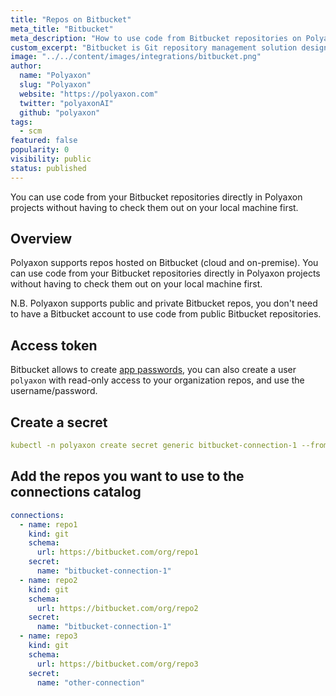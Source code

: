```yaml
---
title: "Repos on Bitbucket"
meta_title: "Bitbucket"
meta_description: "How to use code from Bitbucket repositories on Polyaxon. You can use code from your Bitbucket repositories directly in Polyaxon projects without having to check them out on your local machine first."
custom_excerpt: "Bitbucket is Git repository management solution designed for professional teams. It gives you a central place to manage git repositories, collaborate on your source code and guide you through the development flow."
image: "../../content/images/integrations/bitbucket.png"
author:
  name: "Polyaxon"
  slug: "Polyaxon"
  website: "https://polyaxon.com"
  twitter: "polyaxonAI"
  github: "polyaxon"
tags: 
  - scm
featured: false
popularity: 0
visibility: public
status: published
---
```


You can use code from your Bitbucket repositories directly in Polyaxon projects without having to check them out on your local machine first.

## Overview

Polyaxon supports repos hosted on Bitbucket (cloud and on-premise). 
You can use code from your Bitbucket repositories directly in Polyaxon projects without 
having to check them out on your local machine first. 

N.B. Polyaxon supports public and private Bitbucket repos, you don't need to have a Bitbucket account
to use code from public Bitbucket repositories.

## Access token

Bitbucket allows to create [app passwords](https://confluence.atlassian.com/bitbucket/app-passwords-828781300.html), 
you can also create a user `polyaxon` with read-only access to your organization repos, and use the username/password. 

## Create a secret

```yaml
kubectl -n polyaxon create secret generic bitbucket-connection-1 --from-literal=POLYAXON_GIT_CREDENTIALS="username:password"
```

## Add the repos you want to use to the connections catalog

```yaml
connections:
  - name: repo1
    kind: git
    schema:
      url: https://bitbucket.com/org/repo1
    secret:
      name: "bitbucket-connection-1"
  - name: repo2
    kind: git
    schema:
      url: https://bitbucket.com/org/repo2
    secret:
      name: "bitbucket-connection-1"
  - name: repo3
    kind: git
    schema:
      url: https://bitbucket.com/org/repo3
    secret:
      name: "other-connection"
```
